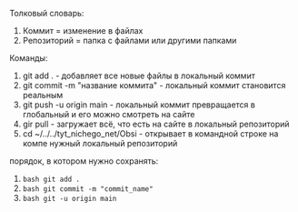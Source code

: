 
Толковый словарь:
1) Коммит = изменение в файлах
2) Репозиторий = папка с файлами или другими папками

Команды:
1. git add . - добавляет все новые файлы в локальный коммит
2. git commit -m "название коммита" - локальный коммит становится реальным
3. git push -u origin main - локальный коммит превращается в глобальный и его можно смотреть на сайте
4. gir pull - загружает всё, что есть на сайте в локальный репозиторий
5. cd ~/../../tyt_nichego_net/Obsi - открывает в командной строке на компе нужный локальный репозиторий

порядок, в котором нужно сохранять:
1. ```bash git add .```
1. ```bash git commit -m "commit_name"```
1. ```bash git -u origin main```
